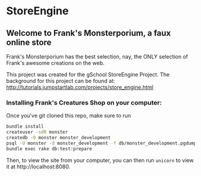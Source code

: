 # StoreEngine

## Welcome to Frank's Monsterporium, a faux online store

Frank's Monsterporium has the best selection, nay, the ONLY selection of Frank's awesome creations on the web.

This project was created for the gSchool StoreEngine Project. The background for this project can be found at: http://tutorials.jumpstartlab.com/projects/store_engine.html

### Installing Frank's Creatures Shop on your computer:

Once you've git cloned this repo, make sure to run

```bash
bundle install
createuser -sdR monster
createdb -O monster monster_development
psql -U monster -d monster_development -f db/monster_development.pgdump
bundle exec rake db:test:prepare
```
Then, to view the site from your computer, you can then run ```unicorn``` to view it at http://localhost:8080.
